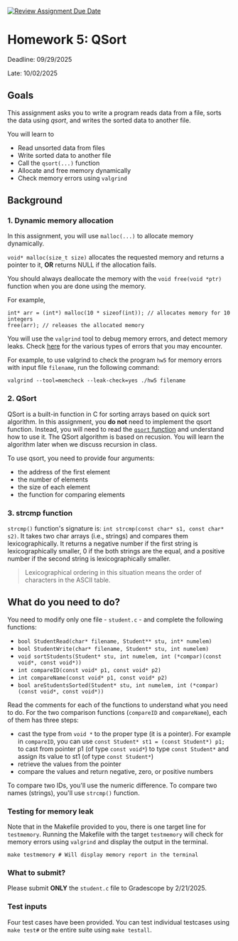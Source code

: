 [![Review Assignment Due Date](https://classroom.github.com/assets/deadline-readme-button-22041afd0340ce965d47ae6ef1cefeee28c7c493a6346c4f15d667ab976d596c.svg)](https://classroom.github.com/a/VB6kmSmS)
# Homework 5: QSort

Deadline: 09/29/2025

Late: 10/02/2025

## Goals 

This assignment asks you to write a program reads data from a file, sorts the data using *qsort*, and writes the sorted data to another file.


You will learn to
* Read unsorted data from files
* Write sorted data to another file
* Call the `qsort(...)` function
* Allocate and free memory dynamically
* Check memory errors using `valgrind`

## Background

### 1. Dynamic memory allocation

In this assignment, you will use `malloc(...)` to allocate memory dynamically.

`void* malloc(size_t size)` allocates the requested memory and returns a pointer to it,
**OR** returns NULL if the allocation fails.

You should always deallocate the memory with the `void free(void *ptr)` function when you are done using the memory.

For example, 

```
int* arr = (int*) malloc(10 * sizeof(int)); // allocates memory for 10 integers
free(arr); // releases the allocated memory
```

You will use the `valgrind` tool to debug memory errors, and detect memory leaks.
Check [here](http://cs.ecs.baylor.edu/~donahoo/tools/valgrind/messages.html) for the various types of errors that you may encounter.

For example, to use valgrind to check the program `hw5` for memory errors with input file `filename`, run the following command:

`valgrind --tool=memcheck --leak-check=yes ./hw5 filename`


### 2. QSort

QSort is a built-in function in C for sorting arrays based on quick sort algorithm.
In this assignment, you **do not** need to implement the qsort function.
Instead, you will need to read the [`qsort` function](https://linux.die.net/man/3/qsort)
and understand how to use it. The QSort algorithm is based on recusion.
You will learn the algorithm later when we discuss recursion in class.

To use qsort, you need to provide four arguments:

* the address of the first element
* the number of elements
* the size of each element
* the function for comparing elements


### 3. strcmp function

`strcmp()` function's signature is: `int strcmp(const char* s1, const char* s2)`. It takes two char arrays (i.e., strings) and compares them lexicographically. It returns a negative number if the first string is lexicographically smaller, 0 if the both strings are the equal, and a positive number if the second string is lexicographically smaller.

> Lexicographical ordering in this situation means the order of characters in the ASCII table.


## What do you need to do?

You need to modify only one file - `student.c` - and complete the following functions:
 * `bool StudentRead(char* filename, Student** stu, int* numelem)`
 * `bool StudentWrite(char* filename, Student* stu, int numelem)`
 * `void sortStudents(Student* stu, int numelem, int (*compar)(const void*, const void*))`
 * `int compareID(const void* p1, const void* p2)`
 * `int compareName(const void* p1, const void* p2)`
 * `bool areStudentsSorted(Student* stu, int numelem, int (*compar)(const void*, const void*))`

Read the comments for each of the functions to understand what you need to do.
For the two comparison functions (`compareID` and `compareName`), each of them has three steps:

* cast the type from `void *` to the proper type (it is a pointer). For example in `compareID`, you can use `const Student* st1 = (const Student*) p1;` to cast from pointer p1 (of type `const void*`) to type `const Student*` and assign its value to st1 (of type `const Student*`)
* retrieve the values from the pointer
* compare the values and return negative, zero, or positive numbers

To compare two IDs, you'll use the numeric difference.
To compare two names (strings), you'll use `strcmp()` function.


### Testing for memory leak

Note that in the Makefile provided to you, there is one target line for `testmemory`.
Running the Makefile with the target `testmemory` will check for memory errors using `valgrind` and display the output in the terminal.

```
make testmemory # Will display memory report in the terminal
``` 


### What to submit?

Please submit **ONLY** the `student.c` file to Gradescope by 2/21/2025.

### Test inputs

Four test cases have been provided. You can test individual testcases using `make test#` or the entire suite using `make testall`.